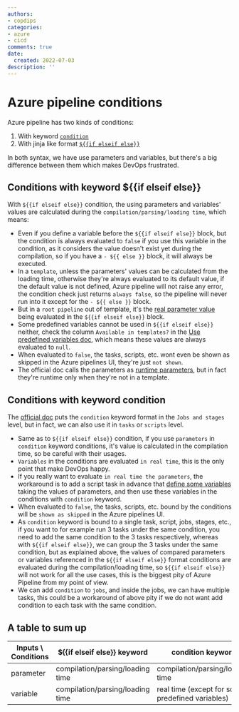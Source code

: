 ```yaml
---
authors:
- copdips
categories:
- azure
- cicd
comments: true
date:
  created: 2022-07-03
description: ''
---
```


# Azure pipeline conditions

Azure pipeline has two kinds of conditions:

1. With keyword [`condition`](https://docs.microsoft.com/en-us/azure/devops/pipelines/process/conditions?view=azure-devops&tabs=yaml)
2. With jinja like format [`${{if elseif else}}`](https://docs.microsoft.com/en-us/azure/devops/pipelines/process/expressions?view=azure-devops#conditional-insertion)

In both syntax, we have use parameters and variables, but there's a big difference between them which makes DevOps frustrated.

## Conditions with keyword ${{if elseif else}}

With `${{if elseif else}}` condition, the using parameters and variables' values are calculated during the `compilation/parsing/loading time`, which means:

- Even if you define a variable before the `${{if elseif else}}` block, but the condition is always evaluated to `false` if you use this variable in the condition, as it considers the value doesn't exist yet during the compilation, so if you have a `- ${{ else }}` block, it will always be executed.
- In a `template`, unless the parameters' values can be calculated from the loading time, otherwise they're always evaluated to its default value, if the default value is not defined, Azure pipeline will not raise any error, the condition check just returns `always false`, so the pipeline will never run into it except for the `- ${{ else }}` block.
- But in a `root pipeline` out of template, it's the [real parameter value](https://docs.microsoft.com/en-us/azure/devops/pipelines/process/runtime-parameters?view=azure-devops&tabs=script#use-parameters-to-determine-what-steps-run) being evaluated in the `${{if elseif else}}` block.
- Some predefined variables cannot be used in `${{if elseif else}}` neither, check the column `Available in templates?` in the [Use predefined variables doc](https://docs.microsoft.com/en-us/azure/devops/pipelines/build/variables?view=azure-devops&tabs=yaml), which means these values are always evaluated to `null`.
- When evaluated to `false`, the tasks, scripts, etc. wont even be shown as skipped in the Azure pipelines UI, they're just `not shown`.
- The official doc calls the parameters as [runtime parameters](https://docs.microsoft.com/en-us/azure/devops/pipelines/process/runtime-parameters?view=azure-devops&tabs=script), but in fact they're runtime only when they're not in a template.

## Conditions with keyword condition

The [official doc](https://docs.microsoft.com/en-us/azure/devops/pipelines/process/conditions?view=azure-devops&tabs=yaml) puts the `condition` keyword format in the `Jobs and stages` level, but in fact, we can also use it in `tasks` or `scripts` level.

- Same as to `${{if elseif else}}` condition, if you use `parameters` in `condition` keyword conditions, it's value is calculated in the compilation time, so be careful with their usages.
- `Variables` in the conditions are evaluated `in real time`, this is the only point that make DevOps happy.
- If you really want to evaluate `in real time the parameters`, the workaround is to add a script task in advance that [define some variables](https://docs.microsoft.com/en-us/azure/devops/pipelines/process/set-variables-scripts?view=azure-devops&tabs=bash) taking the values of parameters, and then use these variables in the conditions with `condition` keyword.
- When evaluated to `false`, the tasks, scripts, etc. bound by the conditions will be `shown as skipped` in the Azure pipelines UI.
- As `condition` keyword is bound to a single task, script, jobs, stages, etc., if you want to for example run 3 tasks under the same condition, you need to add the same condition to the 3 tasks respectively, whereas with `${{if elseif else}}`, we can group the 3 tasks under the same condition, but as explained above, the values of compared parameters or variables referenced in the `${{if elseif else}}` format conditions are evaluated during the compilation/loading time, so `${{if elseif else}}` will not work for all the use cases, this is the biggest pity of Azure Pipeline from my point of view.
- We can add `condition` to `jobs`, and inside the jobs, we can have multiple tasks, this could be a workaround of above pity if we do not want add condition to each task with the same condition.

## A table to sum up

| Inputs \ Conditions | ${{if elseif else}} keyword      | condition keyword                                |
| ------------------- | -------------------------------- | ------------------------------------------------ |
| parameter           | compilation/parsing/loading time | compilation/parsing/loading time                 |
| variable            | compilation/parsing/loading time | real time (except for some predefined variables) |
